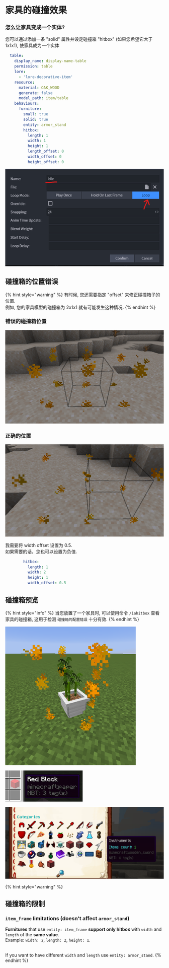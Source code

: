 # 家具的碰撞效果

### 怎么让家具变成一个实体?

您可以通过添加一条 "solid" 属性并设定碰撞箱 "hitbox" (如果您希望它大于 1x1x1), 使家具成为一个实体

```yaml
  table:
    display_name: display-name-table
    permission: table
    lore:
      - 'lore-decorative-item'
    resource:
      material: OAK_WOOD
      generate: false
      model_path: item/table
    behaviours:
      furniture:
        small: true
        solid: true
        entity: armor_stand
        hitbox:
          length: 1
          width: 1
          height: 1
          length_offset: 0
          width_offset: 0
          height_offset: 0
```

![](<../../../.gitbook/assets/image (15).png>)

## 碰撞箱的位置错误 <a href="#show-the-hitbox" id="show-the-hitbox"></a>

{% hint style="warning" %}
有时候, 您还需要指定 "offset" 来修正碰撞箱子的位置.\
例如, 您的家具模型的碰撞箱为 2x1x1 就有可能发生这种情况.
{% endhint %}

### 错误的碰撞箱位置

![](../../../.gitbook/assets/143050888-2efd90f5-a462-459b-b71b-0e63beaa7620.png)

### 正确的位置 <a href="#show-the-hitbox" id="show-the-hitbox"></a>

![](../../../.gitbook/assets/143051038-92bafa25-90f7-4677-9466-c6cc2a591e7e.png)

我需要将 width offset 设置为 0.5.\
如果需要的话，您也可以设置为负值.

```yaml
        hitbox:
          length: 1
          width: 2
          height: 1
          width_offset: 0.5
```

## 碰撞箱预览 <a href="#show-the-hitbox" id="show-the-hitbox"></a>

{% hint style="info" %}
当您放置了一个家具时, 可以使用命令 `/iahitbox` 查看家具的碰撞箱, 这用于检测 `碰撞箱的配置错误` 十分有效.
{% endhint %}

![](<../../../.gitbook/assets/immagine (63) (2) (3) (2) (1) (1) (1) (1) (1) (1) (1) (1) (1).png>)

![](<../../../.gitbook/assets/immagine (87).png>)

![](<../../../.gitbook/assets/immagine (88).png>)

{% hint style="warning" %}
## 碰撞箱的限制

### `item_frame` limitations (doesn't affect `armor_stand`)

**Furnitures** that use `entity: item_frame` **support only hitbox** with `width` and `length` of the **same value**. \
Example: `width: 2`, `length: 2`, `height: 1`.&#x20;

\
If you want to have different `width` and `length` use `entity: armor_stand`.
{% endhint %}

